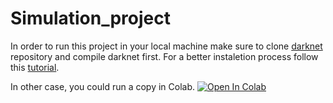 # Simulation_project

In order to run this project in your local machine make sure to clone [darknet](https://github.com/AlexeyAB/darknet) repository and compile darknet first.
For a better instaletion process follow this [tutorial](https://medium.com/analytics-vidhya/installing-darknet-on-windows-462d84840e5a).

In other case, you could run a copy in Colab. [![Open In Colab](https://colab.research.google.com/assets/colab-badge.svg)](https://colab.research.google.com/github/Andresmps/Simulation_project/blob/main/social_distance_notebook.ipynb)
